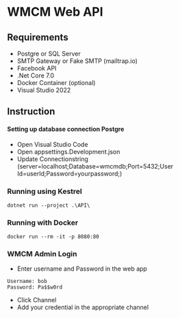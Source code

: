# WMCM Web API

## Requirements
- Postgre or SQL Server
- SMTP Gateway or Fake SMTP (mailtrap.io)
- Facebook API
- .Net Core 7.0
- Docker Container (optional)
- Visual Studio 2022

## Instruction

#### Setting up database connection Postgre
- Open Visual Studio Code
- Open appsettings.Development.json
- Update Connectionstring  (server=localhost;Database=wmcmdb;Port=5432;User Id=userId;Password=yourpassword;)
### **Running using Kestrel**
``` cli
dotnet run --project .\API\
```
### **Running with Docker**
```
docker run --rm -it -p 8080:80 
```

### WMCM Admin Login 
- Enter username and Password in the web app 
```
Username: bob
Password: Pa$$w0rd
```
- Click Channel 
- Add your credential in the appropriate channel


